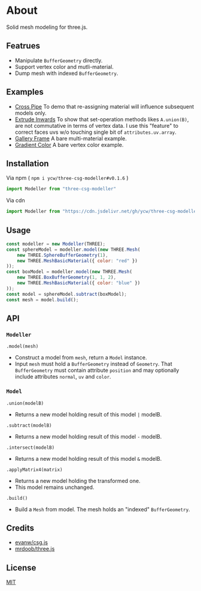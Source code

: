# About

Solid mesh modeling for three.js.

## Featrues

- Manipulate `BufferGeometry` directly.
- Support vertex color and mutli-material.
- Dump mesh with indexed `BufferGeometry`.

## Examples

- [Cross Pipe](https://ycw.github.io/three-csg-modeller/examples/cross-pipe)
To demo that re-assigning material will influence subsequent models only.
- [Extrude Inwards](https://ycw.github.io/three-csg-modeller/examples/extrude-inwards) 
To show that set-operation methods likes `A.union(B)`, are not commutative in 
terms of vertex data. I use this "feature" to correct faces uvs w/o touching
single bit of `attributes.uv.array`. 
- [Gallery Frame](https://ycw.github.io/three-csg-modeller/examples/gallery-frame) 
A bare multi-material example.
- [Gradient Color](https://ycw.github.io/three-csg-modeller/examples/gradient-color) 
A bare vertex color example.

## Installation

Via npm ( `npm i ycw/three-csg-modeller#v0.1.6` )

```js
import Modeller from "three-csg-modeller"
```

Via cdn

```js
import Modeller from "https://cdn.jsdelivr.net/gh/ycw/three-csg-modeller@0.1.6/dist/lib.esm.js"
```

## Usage

```js
const modeller = new Modeller(THREE);
const sphereModel = modeller.model(new THREE.Mesh(
    new THREE.SphereBufferGeometry(1),
    new THREE.MeshBasicMaterial({ color: "red" })
));
const boxModel = modeller.model(new THREE.Mesh(
    new THREE.BoxBufferGeometry(1, 1, 2),
    new THREE.MeshBasicMaterial({ color: "blue" })
));
const model = sphereModel.subtract(boxModel);
const mesh = model.build();
```

## API

### `Modeller`

`.model(mesh)`
- Construct a model from `mesh`, return a `Model` instance.
- Input `mesh` must hold a `BufferGeometry` instead of `Geometry`. That 
  `BufferGeometry` must contain attribute `position` and may optionally
  include attributes `normal`, `uv` and `color`.

### `Model`

`.union(modelB)`
- Returns a new model holding result of this model `|` modelB.

`.subtract(modelB)`
- Returns a new model holding result of this model `-` modelB.

`.intersect(modelB)`
- Returns a new model holding result of this model `&` modelB.

`.applyMatrix4(matrix)` 
- Returns a new model holding the transformed one. 
- This model remains unchanged.

`.build()`
- Build a `Mesh` from model. The mesh holds an "indexed" `BufferGeometry`.

## Credits

- [evanw/csg.js](https://evanw.github.io/csg.js/)
- [mrdoob/three.js](https://github.com/mrdoob/three.js)

## License

[MIT](LICENSE)